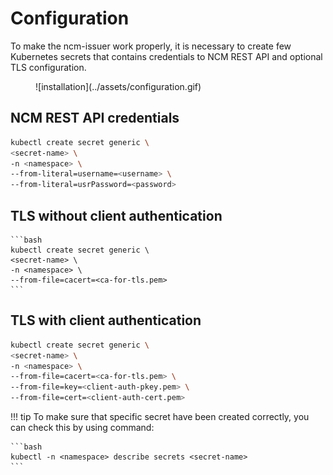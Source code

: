 # Configuration

To make the ncm-issuer work properly, it is necessary to create few Kubernetes secrets
that contains credentials to NCM REST API and optional TLS configuration.

<figure markdown>
  ![installation](../assets/configuration.gif)
</figure>

## NCM REST API credentials

  ```bash
  kubectl create secret generic \
  <secret-name> \
  -n <namespace> \
  --from-literal=username=<username> \
  --from-literal=usrPassword=<password>
  ```

## TLS without client authentication

    ```bash
    kubectl create secret generic \
    <secret-name> \
    -n <namespace> \
    --from-file=cacert=<ca-for-tls.pem>
    ```

## TLS with client authentication

  ```bash
  kubectl create secret generic \
  <secret-name> \
  -n <namespace> \
  --from-file=cacert=<ca-for-tls.pem> \
  --from-file=key=<client-auth-pkey.pem> \
  --from-file=cert=<client-auth-cert.pem>
  ```

!!! tip
    To make sure that specific secret have been created correctly, you can check this
    by using command:
    
    ```bash
    kubectl -n <namespace> describe secrets <secret-name>
    ```
